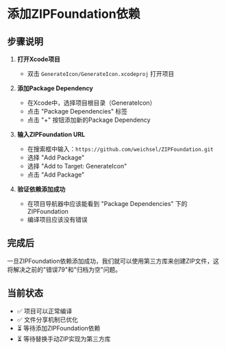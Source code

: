 # 添加ZIPFoundation依赖

## 步骤说明

1. **打开Xcode项目**
   - 双击 `GenerateIcon/GenerateIcon.xcodeproj` 打开项目

2. **添加Package Dependency**
   - 在Xcode中，选择项目根目录（GenerateIcon）
   - 点击 "Package Dependencies" 标签
   - 点击 "+" 按钮添加新的Package Dependency

3. **输入ZIPFoundation URL**
   - 在搜索框中输入：`https://github.com/weichsel/ZIPFoundation.git`
   - 选择 "Add Package"
   - 选择 "Add to Target: GenerateIcon"
   - 点击 "Add Package"

4. **验证依赖添加成功**
   - 在项目导航器中应该能看到 "Package Dependencies" 下的 ZIPFoundation
   - 编译项目应该没有错误

## 完成后

一旦ZIPFoundation依赖添加成功，我们就可以使用第三方库来创建ZIP文件，这将解决之前的"错误79"和"归档为空"问题。

## 当前状态

- ✅ 项目可以正常编译
- ✅ 文件分享机制已优化
- ⏳ 等待添加ZIPFoundation依赖
- ⏳ 等待替换手动ZIP实现为第三方库
